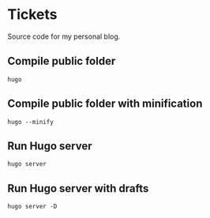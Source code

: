 # Tickets

Source code for my personal blog.

## Compile public folder

`hugo`

## Compile public folder with minification

`hugo --minify`

## Run Hugo server

`hugo server`

## Run Hugo server with drafts

`hugo server -D`
